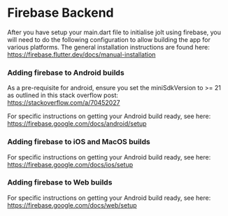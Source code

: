 # Firebase Backend

After you have setup your main.dart file to initialise jolt using firebase, you will need to do the following configuration to allow building the app for various platforms. The general installation instructions are found here: https://firebase.flutter.dev/docs/manual-installation

### Adding firebase to Android builds

As a pre-requisite for android, ensure you set the miniSdkVersion to >= 21 as outlined in this stack overflow post: https://stackoverflow.com/a/70452027

For specific instructions on getting your Android build ready, see here: https://firebase.google.com/docs/android/setup

### Adding firebase to iOS and MacOS builds

For specific instructions on getting your Android build ready, see here: https://firebase.google.com/docs/ios/setup

### Adding firebase to Web builds

For specific instructions on getting your Android build ready, see here: https://firebase.google.com/docs/web/setup